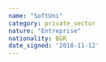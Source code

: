 ```yaml
---
name: "SoftUni"
category: private_sector
nature: "Entreprise"
nationality: BGR
date_signed: '2018-11-12'
---
```

    